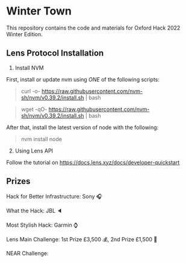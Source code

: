 # Winter Town

This repository contains the code and materials for Oxford Hack 2022 Winter Edition.

## Lens Protocol Installation
1. Install NVM

First, install or update nvm using *ONE* of the following scripts:
> curl -o- https://raw.githubusercontent.com/nvm-sh/nvm/v0.39.2/install.sh | bash

> wget -qO- https://raw.githubusercontent.com/nvm-sh/nvm/v0.39.2/install.sh | bash

After that, install the latest version of node with the following:
> nvm install node

2. Using Lens API

Follow the tutorial on https://docs.lens.xyz/docs/developer-quickstart

## Prizes
Hack for Better Infrastructure: Sony :headphones:

What the Hack: JBL :speaker:

Most Stylish Hack: Garmin :watch:

Lens Main Challenge: 1st Prize £3,500 :moneybag:, 2nd Prize £1,500 :money_with_wings:

NEAR Challenge: 
